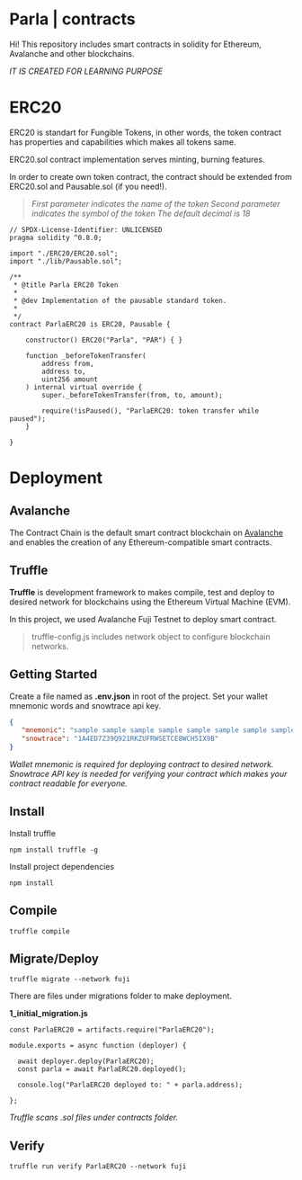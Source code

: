 # Parla | contracts

Hi! This repository includes smart contracts in solidity for Ethereum, Avalanche and other blockchains.

*IT IS CREATED FOR LEARNING PURPOSE*

# ERC20

ERC20 is standart for Fungible Tokens, in other words, the token contract has properties and capabilities which makes all tokens same.
 
ERC20.sol contract implementation serves minting, burning features.

In order to create own token contract, the contract should be extended from ERC20.sol and Pausable.sol (if you need!).

> *First parameter indicates the name of the token*
> *Second parameter indicates the symbol of the token*
> *The default decimal is 18*

```
// SPDX-License-Identifier: UNLICENSED
pragma solidity ^0.8.0;

import "./ERC20/ERC20.sol";
import "./lib/Pausable.sol";

/**
 * @title Parla ERC20 Token
 *
 * @dev Implementation of the pausable standard token.
 *
 */
contract ParlaERC20 is ERC20, Pausable {

    constructor() ERC20("Parla", "PAR") { }

    function _beforeTokenTransfer(
        address from,
        address to,
        uint256 amount
    ) internal virtual override {
        super._beforeTokenTransfer(from, to, amount);

        require(!isPaused(), "ParlaERC20: token transfer while paused");
    }

}
```

# Deployment

## Avalanche
The Contract Chain is the default smart contract blockchain on [Avalanche](https://intercom.help/avalabs/en/articles/4058353-what-is-ava) and enables the creation of any Ethereum-compatible smart contracts.

## Truffle
**Truffle** is development framework to makes compile, test and deploy to desired network for blockchains using the Ethereum Virtual Machine (EVM).

In this project, we used Avalanche Fuji Testnet to deploy smart contract.

> truffle-config.js includes network object to configure blockchain networks.

## Getting Started

Create a file named as **.env.json** in root of the project. Set your wallet mnemonic words and snowtrace api key.
```json
{
   "mnemonic": "sample sample sample sample sample sample sample sample sample sample sample sample",
   "snowtrace": "1A4ED7Z39Q921RKZUFRWSETCE8WCH5IX9B"
}
```
*Wallet mnemonic is required for deploying contract to desired network.*
*Snowtrace API key is needed for verifying your contract which makes your contract readable for everyone.*

## Install

Install truffle
```
npm install truffle -g
```

Install project dependencies
```
npm install
```

## Compile
```
truffle compile
```
## Migrate/Deploy
```
truffle migrate --network fuji
```
There are files under migrations folder to make deployment.

**1_initial_migration.js**
```
const ParlaERC20 = artifacts.require("ParlaERC20");

module.exports = async function (deployer) {

  await deployer.deploy(ParlaERC20);
  const parla = await ParlaERC20.deployed();

  console.log("ParlaERC20 deployed to: " + parla.address);

};
```
*Truffle scans .sol files under contracts folder.* 

## Verify
```
truffle run verify ParlaERC20 --network fuji
```